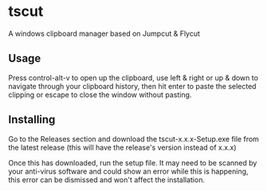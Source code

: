# tscut
A windows clipboard manager based on Jumpcut & Flycut

## Usage
Press control-alt-v to open up the clipboard, use left & right or up & down to navigate through your clipboard history, then hit enter to paste the selected clipping or escape to close the window without pasting.

## Installing
Go to the Releases section and download the tscut-x.x.x-Setup.exe file from the latest release (this will have the release's version instead of x.x.x)

Once this has downloaded, run the setup file. It may need to be scanned by your anti-virus software and could show an error while this is happening, this error can be dismissed and won't affect the installation.